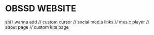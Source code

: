 # OBSSD WEBSITE
shi i wanna add
 // custom cursor
 // social media links
 // music player
 // about page
 // custom kits page
